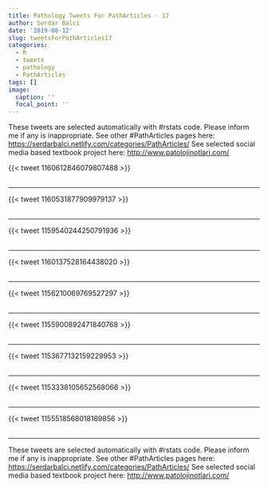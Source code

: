 ```yaml
---
title: Pathology Tweets For PathArticles - 17
author: Serdar Balci
date: '2019-08-12'
slug: tweetsForPathArticles17
categories:
  - R
  - tweets
  - pathology
  - PathArticles
tags: []
image:
  caption: ''
  focal_point: ''
---
```



These tweets are selected automatically with #rstats code. Please inform me if any is inappropriate.
See other #PathArticles pages here: https://serdarbalci.netlify.com/categories/PathArticles/ 
See selected social media based textbook project here: http://www.patolojinotlari.com/

{{< tweet 1160612846079807488 >}}
<br>
<br>
<hr>
{{< tweet 1160531877909979137 >}}
<br>
<br>
<hr>
{{< tweet 1159540244250791936 >}}
<br>
<br>
<hr>
{{< tweet 1160137528164438020 >}}
<br>
<br>
<hr>
{{< tweet 1156210069769527297 >}}
<br>
<br>
<hr>
{{< tweet 1155900892471840768 >}}
<br>
<br>
<hr>
{{< tweet 1153677132159229953 >}}
<br>
<br>
<hr>
{{< tweet 1153338105652568066 >}}
<br>
<br>
<hr>
{{< tweet 1155518568018169856 >}}
<br>
<br>
<hr>


These tweets are selected automatically with #rstats code. Please inform me if any is inappropriate.
See other #PathArticles pages here: https://serdarbalci.netlify.com/categories/PathArticles/ 
See selected social media based textbook project here: http://www.patolojinotlari.com/
